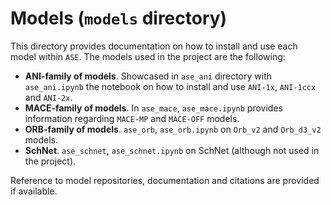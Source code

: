 # __Models (`models` directory)__
This directory provides documentation on how to install and use each model within `ASE`. The models used in the project are the following:
- **ANI-family of models**. Showcased in `ase_ani` directory with `ase_ani.ipynb` the notebook on how to install and use `ANI-1x`, `ANI-1ccx` and `ANI-2x`.
- **MACE-family of models**. In `ase_mace`, `ase_mace.ipynb` provides information regarding `MACE-MP` and `MACE-OFF` models.
- **ORB-family of models**. `ase_orb`, `ase_orb.ipynb` on `Orb_v2` and `Orb_d3_v2` models.
- **SchNet**. `ase_schnet`, `ase_schnet.ipynb` on SchNet (although not used in the project).

Reference to model repositories, documentation and citations are provided if available. 
